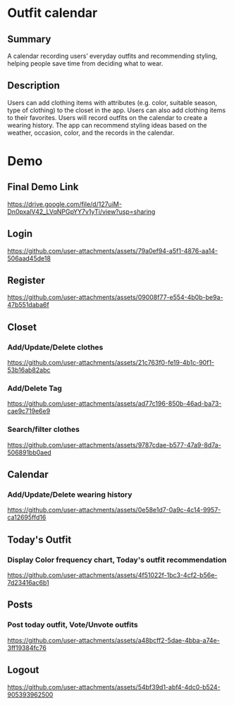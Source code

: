 # Outfit calendar

## Summary
A calendar recording users’ everyday outfits and recommending styling, helping people save time from deciding what to wear.

## Description
Users can add clothing items with attributes (e.g. color, suitable season, type of clothing) to the closet in the app. Users can also add clothing items to their favorites. Users will record outfits on the calendar to create a wearing history. The app can recommend styling ideas based on the weather, occasion, color, and the records in the calendar.

# Demo
## Final Demo Link
https://drive.google.com/file/d/127uiM-Dn0pxalV42_LVqNPGpYY7v1yTi/view?usp=sharing
## Login
https://github.com/user-attachments/assets/79a0ef94-a5f1-4876-aa14-506aad45de18
## Register
https://github.com/user-attachments/assets/09008f77-e554-4b0b-be9a-47b551daba6f
## Closet
### Add/Update/Delete clothes
https://github.com/user-attachments/assets/21c763f0-fe19-4b1c-90f1-53b16ab82abc
### Add/Delete Tag
https://github.com/user-attachments/assets/ad77c196-850b-46ad-ba73-cae9c719e6e9
### Search/filter clothes
https://github.com/user-attachments/assets/9787cdae-b577-47a9-8d7a-506891bb0aed

## Calendar
### Add/Update/Delete wearing history
https://github.com/user-attachments/assets/0e58e1d7-0a9c-4c14-9957-ca12695ffd16

## Today's Outfit
### Display Color frequency chart, Today's outfit recommendation
https://github.com/user-attachments/assets/4f51022f-1bc3-4cf2-b56e-7d23416ac6b1

## Posts
### Post today outfit, Vote/Unvote outfits
https://github.com/user-attachments/assets/a48bcff2-5dae-4bba-a74e-3ff19384fc76

## Logout
https://github.com/user-attachments/assets/54bf39d1-abf4-4dc0-b524-905393962500







